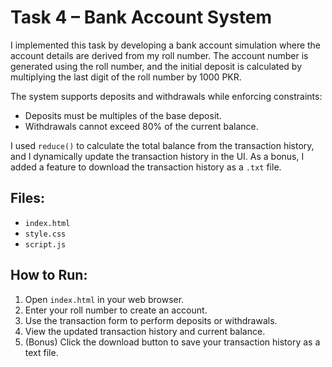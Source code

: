 # Task 4 – Bank Account System

I implemented this task by developing a bank account simulation where the account details are derived from my roll number. The account number is generated using the roll number, and the initial deposit is calculated by multiplying the last digit of the roll number by 1000 PKR.

The system supports deposits and withdrawals while enforcing constraints:

- Deposits must be multiples of the base deposit.
- Withdrawals cannot exceed 80% of the current balance.

I used `reduce()` to calculate the total balance from the transaction history, and I dynamically update the transaction history in the UI. As a bonus, I added a feature to download the transaction history as a `.txt` file.

## Files:

- `index.html`
- `style.css`
- `script.js`

## How to Run:

1. Open `index.html` in your web browser.
2. Enter your roll number to create an account.
3. Use the transaction form to perform deposits or withdrawals.
4. View the updated transaction history and current balance.
5. (Bonus) Click the download button to save your transaction history as a text file.
